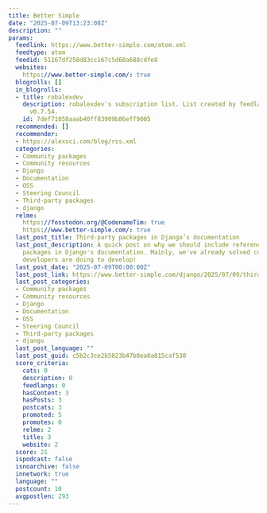 ```yaml
---
title: Better Simple
date: "2025-07-09T13:23:08Z"
description: ""
params:
  feedlink: https://www.better-simple.com/atom.xml
  feedtype: atom
  feedid: 51167df258d83cc167c5d60a688cdfe8
  websites:
    https://www.better-simple.com/: true
  blogrolls: []
  in_blogrolls:
  - title: robalexdev
    description: robalexdev's subscription list. List created by feedlandDatabase
      v0.7.54.
    id: 7def71058aaab40ff83909b86eff9005
  recommended: []
  recommender:
  - https://alexsci.com/blog/rss.xml
  categories:
  - Community packages
  - Community resources
  - Django
  - Documentation
  - OSS
  - Steering Council
  - Third-party packages
  - django
  relme:
    https://fosstodon.org/@CodenameTim: true
    https://www.better-simple.com/: true
  last_post_title: Third-party packages in Django’s documentation
  last_post_description: A quick post on why we should include references to third-party
    packages in Django's documentation. Mainly, we've already solved curation and
    developers are doing to develop!
  last_post_date: "2025-07-09T00:00:00Z"
  last_post_link: https://www.better-simple.com/django/2025/07/09/third-party-packages-in-django-docs/
  last_post_categories:
  - Community packages
  - Community resources
  - Django
  - Documentation
  - OSS
  - Steering Council
  - Third-party packages
  - django
  last_post_language: ""
  last_post_guid: c5b2c3ce2b5823b47b0ea0a815caf530
  score_criteria:
    cats: 0
    description: 0
    feedlangs: 0
    hasContent: 3
    hasPosts: 3
    postcats: 3
    promoted: 5
    promotes: 0
    relme: 2
    title: 3
    website: 2
  score: 21
  ispodcast: false
  isnoarchive: false
  innetwork: true
  language: ""
  postcount: 10
  avgpostlen: 293
---
```


